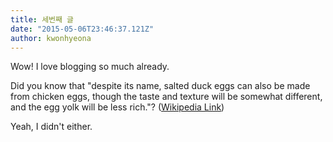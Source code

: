 ```yaml
---
title: 세번째 글
date: "2015-05-06T23:46:37.121Z"
author: kwonhyeona
---
```


Wow! I love blogging so much already.

Did you know that "despite its name, salted duck eggs can also be made from
chicken eggs, though the taste and texture will be somewhat different, and the
egg yolk will be less rich."?
([Wikipedia Link](http://en.wikipedia.org/wiki/Salted_duck_egg))

Yeah, I didn't either.
